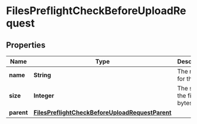 

# FilesPreflightCheckBeforeUploadRequest


## Properties

| Name | Type | Description | Notes |
|------------ | ------------- | ------------- | -------------|
|**name** | **String** | The name for the file |  [optional] |
|**size** | **Integer** | The size of the file in bytes |  [optional] |
|**parent** | [**FilesPreflightCheckBeforeUploadRequestParent**](FilesPreflightCheckBeforeUploadRequestParent.md) |  |  [optional] |



